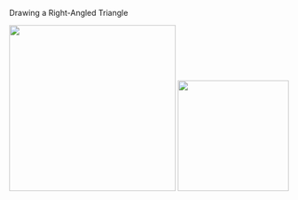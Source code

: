 Drawing a Right-Angled Triangle
<div>
<img src=https://github.com/user-attachments/assets/7091d451-8ed5-4384-9c0e-be2e1d7f2b8f width="300" height="300">
<img src=https://github.com/user-attachments/assets/5bec28d2-9881-4171-b0e0-a101870dc116 height="200">
</div>
